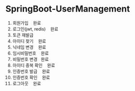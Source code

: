 # SpringBoot-UserManagement


1. 회원가입        &nbsp;&nbsp;        완료
2. 로그인(jwt, redis)      &nbsp;&nbsp;   완료 
3. 토큰 재발급
4. 아이디 찾기         &nbsp;&nbsp;  완료
5. 닉네임 변경        &nbsp;&nbsp;   완료
6. 임시비밀번호  &nbsp;&nbsp;  완료
7. 비밀번호 변경          &nbsp;&nbsp;완료
8. 아이디 중복 확인   &nbsp;&nbsp;      완료
9. 인증번호 발급    &nbsp;&nbsp;  완료
10. 인증번호 확인   &nbsp;&nbsp;  완료
11. 로그아웃        &nbsp;&nbsp;  완료
   

